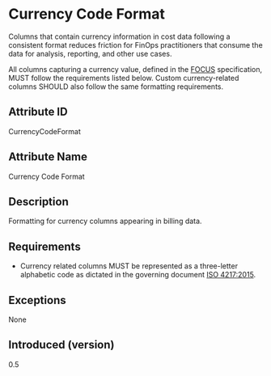 # Currency Code Format

Columns that contain currency information in cost data following a consistent format reduces friction for FinOps practitioners that consume the data for analysis, reporting, and other use cases.

All columns capturing a currency value, defined in the [FOCUS](#glossary:finops-cost-and-usage-specification) specification, MUST follow the requirements listed below. Custom currency-related columns SHOULD also follow the same formatting requirements.

## Attribute ID

CurrencyCodeFormat

## Attribute Name

Currency Code Format

## Description

Formatting for currency columns appearing in billing data.

## Requirements

* Currency related columns MUST be represented as a three-letter alphabetic code as dictated in the governing document [ISO 4217:2015](https://www.iso.org/standard/64758.html).

## Exceptions

None

## Introduced (version)

0.5
